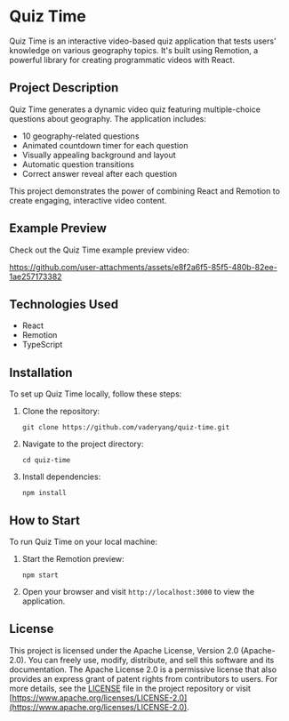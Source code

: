 # Quiz Time

Quiz Time is an interactive video-based quiz application that tests users' knowledge on various geography topics. It's built using Remotion, a powerful library for creating programmatic videos with React.

## Project Description

Quiz Time generates a dynamic video quiz featuring multiple-choice questions about geography. The application includes:

- 10 geography-related questions
- Animated countdown timer for each question
- Visually appealing background and layout
- Automatic question transitions
- Correct answer reveal after each question

This project demonstrates the power of combining React and Remotion to create engaging, interactive video content.

## Example Preview

Check out the Quiz Time example preview video:


https://github.com/user-attachments/assets/e8f2a6f5-85f5-480b-82ee-1ae257173382



## Technologies Used

- React
- Remotion
- TypeScript

## Installation

To set up Quiz Time locally, follow these steps:

1. Clone the repository:
   ```
   git clone https://github.com/vaderyang/quiz-time.git
   ```

2. Navigate to the project directory:
   ```
   cd quiz-time
   ```

3. Install dependencies:
   ```
   npm install
   ```

## How to Start

To run Quiz Time on your local machine:

1. Start the Remotion preview:
   ```
   npm start
   ```

2. Open your browser and visit `http://localhost:3000` to view the application.

## License

This project is licensed under the Apache License, Version 2.0 (Apache-2.0). You can freely use, modify, distribute, and sell this software and its documentation. The Apache License 2.0 is a permissive license that also provides an express grant of patent rights from contributors to users. For more details, see the [LICENSE](LICENSE) file in the project repository or visit [https://www.apache.org/licenses/LICENSE-2.0](https://www.apache.org/licenses/LICENSE-2.0).
